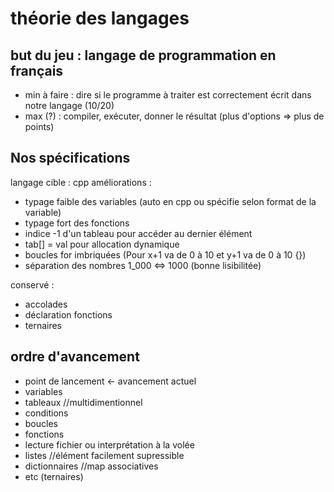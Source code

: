 # théorie des langages

## but du jeu : langage de programmation en français
- min à faire : dire si le programme à traiter est correctement écrit dans notre langage (10/20)
- max (?) : compiler, exécuter, donner le résultat (plus d'options => plus de points)


## Nos spécifications 
langage cible : cpp
améliorations : 
- typage faible des variables (auto en cpp ou spécifie selon format de la variable)
- typage fort des fonctions
- indice -1 d'un tableau pour accéder au dernier élément
- tab[] = val pour allocation dynamique
- boucles for imbriquées (Pour x+1 va de 0 à 10 et y+1 va de 0 à 10 {})
- séparation des nombres 1_000 <=> 1000 (bonne lisibilitée)

conservé :
- accolades
- déclaration fonctions
- ternaires


## ordre d'avancement
- point de lancement <- avancement actuel
- variables
- tableaux //multidimentionnel
- conditions
- boucles
- fonctions
- lecture fichier ou interprétation à la volée
- listes //élément facilement supressible
- dictionnaires //map associatives
- etc (ternaires)
